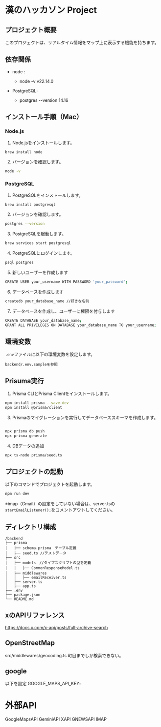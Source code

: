 # 漢のハッカソン Project

## プロジェクト概要
このプロジェクトは、リアルタイム情報をマップ上に表示する機能を持ちます。

## 依存関係
- node :
  - node -v
    v22.14.0

- PostgreSQL:
  - postgres --version
    14.16

## インストール手順（Mac）

### Node.js
1. Node.jsをインストールします。
```bash
brew install node
```

2. バージョンを確認します。
```bash
node -v
```

### PostgreSQL
1. PostgreSQLをインストールします。
```bash
brew install postgresql
```

2. バージョンを確認します。
```bash
postgres --version
```

3. PostgreSQLを起動します。
```bash
brew services start postgresql
```
4. PostgreSQLにログインします。
```bash
psql postgres
```
5. 新しいユーザーを作成します
```bash
CREATE USER your_username WITH PASSWORD 'your_password';
```
6. データベースを作成します
```bash
createdb your_database_name //好きな名前
```
7. データベースを作成し、ユーザーに権限を付与します
```bash
CREATE DATABASE your_database_name;
GRANT ALL PRIVILEGES ON DATABASE your_database_name TO your_username;
```
## 環境変数
`.env`ファイルに以下の環境変数を設定します。
```
backend/.env.sampleを参照

```

## Prisuma実行
1. Prisma CLIとPrisma Clientをインストールします。
```bash
npm install prisma --save-dev
npm install @prisma/client
```
<!-- 2. Prismaを初期化します。
```bash
npx prisma init
``` -->
3. Prismaのマイグレーションを実行してデータベーススキーマを作成します。
```bash

npx prisma db push
npx prisma generate
```
4. DBデータの追加
```bash
npx ts-node prisma/seed.ts
```


## プロジェクトの起動
以下のコマンドでプロジェクトを起動します。
```bash
npm run dev
```
※imap（Gmail）の設定をしていない場合は、server.tsの```startEmailListener();```をコメントアウトしてください。

## ディレクトリ構成
```
/backend
├── prisma
│   ├── schema.prisma　テーブル定義
│   ├── seed.ts //テストデータ
├── src
│   ├── models　//タイプスクリプトの型を定義
│   │   ├── CommonResponseModel.ts　
│   ├── middlewares　
│   │   ├── emailReceiver.ts
│   ├── server.ts
│   ├── app.ts
├── .env
├── package.json
└── README.md
```


## xのAPIリファレンス
https://docs.x.com/x-api/posts/full-archive-search


## OpenStreetMap
src/middlewares/geocoding.ts
町目までしか検索できない。

## google
以下を設定
GOOGLE_MAPS_API_KEY=

# 外部API
GoogleMapsAPI
GeminiAPI
XAPI
GNEWSAPI
IMAP
